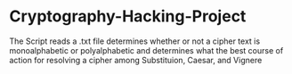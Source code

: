# Cryptography-Hacking-Project

The Script reads a .txt file determines whether or not a cipher text is monoalphabetic or polyalphabetic and determines what the best course of action for resolving a cipher among Substituion, Caesar, and Vignere
